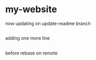 # my-website

now updating on update-readme branch
##
adding one more line
##
before rebase on remote
